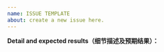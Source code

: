 ```yaml
---
name: ISSUE TEMPLATE
about: create a new issue here.
---
```


<!-- Please don't delete this template -->
<!-- ISSUE TEMPLATE -->

<!---Before submitting an issue: Search the repo and ensure your issue doesn't already exist. If so, it may:
1、Have already been fixed in an unreleased version.
2、Have been closed without a solution. Please create a new issue instead of commenting on the old one.-->

**Detail and expected results（细节描述及预期结果）：**
